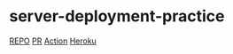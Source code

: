 # server-deployment-practice

[REPO](https://github.com/AmjadMesmar/server-deployment-practice)
[PR](https://github.com/AmjadMesmar/server-deployment-practice/pulls)
[Action](https://github.com/AmjadMesmar/server-deployment-practice/actions)
[Heroku](https://amjad-server-deploy-dev.herokuapp.com/)
